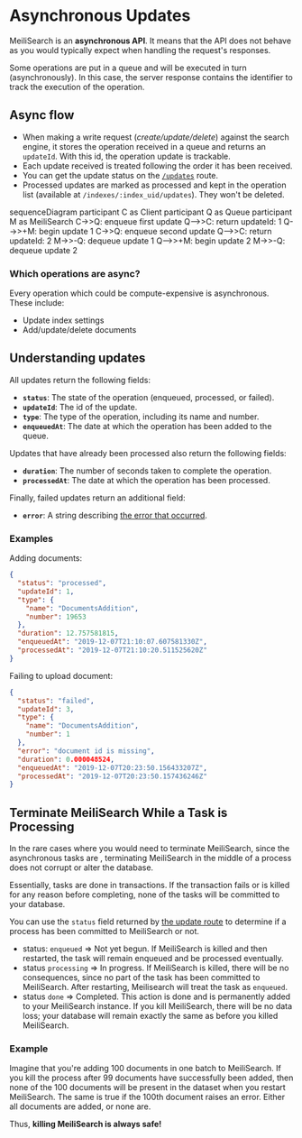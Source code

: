 # Asynchronous Updates

MeiliSearch is an **asynchronous API**. It means that the API does not behave as you would typically expect when handling the request's responses.

Some operations are put in a queue and will be executed in turn (asynchronously). In this case, the server response contains the identifier to track the execution of the operation.

## Async flow

- When making a write request (_create/update/delete_) against the search engine, it stores the operation received in a queue and returns an `updateId`. With this id, the operation update is trackable.
- Each update received is treated following the order it has been received.
- You can get the update status on the [`/updates`](/reference/api/updates.md) route.
- Processed updates are marked as processed and kept in the operation list (available at `/indexes/:index_uid/updates`). They won't be deleted.

<mermaid>
sequenceDiagram
  participant C as Client
  participant Q as Queue
  participant M as MeiliSearch
  C->>Q: enqueue first update
  Q-->>C: return updateId: 1
  Q-->>+M: begin update 1
  C->>Q: enqueue second update
  Q-->>C: return updateId: 2
  M->>-Q: dequeue update 1
  Q-->>+M: begin update 2
  M->>-Q: dequeue update 2
</mermaid>

### Which operations are async?

Every operation which could be compute-expensive is asynchronous. These include:

- Update index settings
- Add/update/delete documents

## Understanding updates

All updates return the following fields:

- **`status`**: The state of the operation (enqueued, processed, or failed).
- **`updateId`**: The id of the update.
- **`type`**: The type of the operation, including its name and number.
- **`enqueuedAt`**: The date at which the operation has been added to the queue.

Updates that have already been processed also return the following fields:

- **`duration`**: The number of seconds taken to complete the operation.
- **`processedAt`**: The date at which the operation has been processed.

Finally, failed updates return an additional field:

- **`error`**: A string describing [the error that occurred](https://docs.meilisearch.com/errors/).

### Examples

Adding documents:

```json
{
  "status": "processed",
  "updateId": 1,
  "type": {
    "name": "DocumentsAddition",
    "number": 19653
  },
  "duration": 12.757581815,
  "enqueuedAt": "2019-12-07T21:10:07.607581330Z",
  "processedAt": "2019-12-07T21:10:20.511525620Z"
}
```

Failing to upload document:

```json
{
  "status": "failed",
  "updateId": 3,
  "type": {
    "name": "DocumentsAddition",
    "number": 1
  },
  "error": "document id is missing",
  "duration": 0.000048524,
  "enqueuedAt": "2019-12-07T20:23:50.156433207Z",
  "processedAt": "2019-12-07T20:23:50.157436246Z"
}
```

## Terminate MeiliSearch While a Task is Processing

In the rare cases where you would need to terminate MeiliSearch, since the asynchronous tasks are <clientGlossary word="atomic"/>, terminating MeiliSearch in the middle of a process does not corrupt or alter the database.

Essentially, tasks are done in transactions. If the transaction fails or is killed for any reason before completing, none of the tasks will be committed to your database.

You can use the `status` field returned by [the update route](/reference/api/updates.md) to determine if a process has been committed to MeiliSearch or not.

- status: `enqueued` => Not yet begun. If MeiliSearch is killed and then restarted, the task will remain enqueued and be processed eventually.
- status `processing` => In progress. If MeiliSearch is killed, there will be no consequences, since no part of the task has been committed to MeiliSearch. After restarting, Meilisearch will treat the task as `enqueued`.
- status `done` => Completed. This action is done and is permanently added to your MeiliSearch instance. If you kill MeiliSearch, there will be no data loss; your database will remain exactly the same as before you killed MeiliSearch.

### Example

Imagine that you're adding 100 documents in one batch to MeiliSearch. If you kill the process after 99 documents have successfully been added, then none of the 100 documents will be present in the dataset when you restart MeiliSearch. The same is true if the 100th document raises an error. Either all documents are added, or none are.

Thus, **killing MeiliSearch is always safe!**
